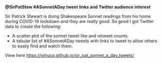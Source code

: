 **@SirPatStew #ASonnetADay tweet links and Twitter audience interest**

Sir Patrick Stewart is doing Shakespeare Sonnet readings from his home during COVID-19 lockdown and they are really good. So good I got Twitter data to create the following:

* A scatter plot of the sonnet tweet like and retweet counts.
* A tabular list of #ASonnetADay tweets with links to tweet to allow others to easily find and watch them.

View here <a href="https://sitrucp.github.io/sir_pat_sonnet_a_day_tweets/" target="blank">https://sitrucp.github.io/sir_pat_sonnet_a_day_tweets/</a>


